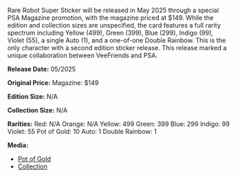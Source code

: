 Rare Robot Super Sticker will be released in May 2025 through a special PSA Magazine promotion, with the magazine priced at $149. While the edition and collection sizes are unspecified, the card features a full rarity spectrum including Yellow (499), Green (399), Blue (299), Indigo (99), Violet (55), a single Auto (1), and a one-of-one Double Rainbow. This is the only character with a second edition sticker release. This release marked a unique collaboration between VeeFriends and PSA.

**Release Date:**
05/2025

**Original Price:**
Magazine: $149

**Edition Size:**
N/A

**Collection Size:**
N/A

**Rarities:**
Red: N/A
Orange: N/A
Yellow: 499
Green: 399
Blue: 299
Indigo: 99
Violet: 55
Pot of Gold: 10
Auto: 1
Double Rainbow: 1

**Media:**
*   [Pot of Gold](https://drive.google.com/open?id=1fi1mv5GPC8iRBNIqJNIuj8-oe84Lc6BZ&usp=drive_copy)
*   [Collection](https://drive.google.com/open?id=1ZsID800ZoBJ4MkLk9LeljzR3T_1QsbRJ&usp=drive_copy)
